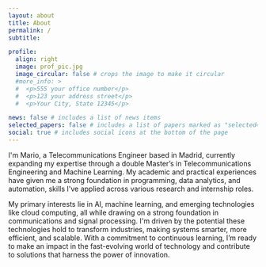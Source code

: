 ```yaml
---
layout: about
title: About
permalink: /
subtitle:     

profile:
  align: right
  image: prof_pic.jpg
  image_circular: false # crops the image to make it circular
  #more_info: >
  #  <p>555 your office number</p>
  #  <p>123 your address street</p>
  #  <p>Your City, State 12345</p>

news: false # includes a list of news items
selected_papers: false # includes a list of papers marked as "selected={true}"
social: true # includes social icons at the bottom of the page
---
```


I'm Mario, a Telecommunications Engineer based in Madrid, currently expanding my expertise through a double Master’s in Telecommunications Engineering and Machine Learning. My academic and practical experiences have given me a strong foundation in programming, data analytics, and automation, skills I've applied across various research and internship roles.

My primary interests lie in AI, machine learning, and emerging technologies like cloud computing, all while drawing on a strong foundation in communications and signal processing. I'm driven by the potential these technologies hold to transform industries, making systems smarter, more efficient, and scalable. With a commitment to continuous learning, I’m ready to make an impact in the fast-evolving world of technology and contribute to solutions that harness the power of innovation.